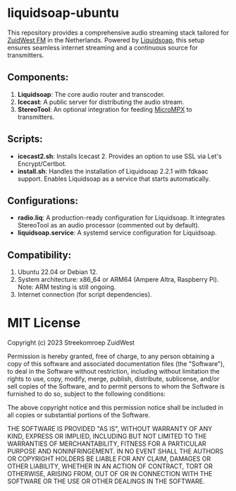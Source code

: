 # liquidsoap-ubuntu
This repository provides a comprehensive audio streaming stack tailored for [ZuidWest FM](https://www.zuidwestfm.nl/) in the Netherlands. Powered by [Liquidsoap](https://www.liquidsoap.info), this setup ensures seamless internet streaming and a continuous source for transmitters.

## Components:
1. **Liquidsoap**: The core audio router and transcoder.
2. **Icecast**: A public server for distributing the audio stream.
3. **StereoTool**: An optional integration for feeding [MicroMPX](https://www.thimeo.com/micrompx/) to transmitters.

## Scripts:
- **icecast2.sh**: Installs Icecast 2. Provides an option to use SSL via Let's Encrypt/Certbot.
- **install.sh**: Handles the installation of Liquidsoap 2.2.1 with fdkaac support. Enables Liquidsoap as a service that starts automatically.

## Configurations:
- **radio.liq**: A production-ready configuration for Liquidsoap. It integrates StereoTool as an audio processor (commented out by default).
- **liquidsoap.service**: A systemd service configuration for Liquidsoap.

## Compatibility:
1. Ubuntu 22.04 or Debian 12.
2. System architecture: x86_64 or ARM64 (Ampere Altra, Raspberry Pi). Note: ARM testing is still ongoing.
3. Internet connection (for script dependencies).

# MIT License

Copyright (c) 2023 Streekomroep ZuidWest

Permission is hereby granted, free of charge, to any person obtaining a copy
of this software and associated documentation files (the "Software"), to deal
in the Software without restriction, including without limitation the rights
to use, copy, modify, merge, publish, distribute, sublicense, and/or sell
copies of the Software, and to permit persons to whom the Software is
furnished to do so, subject to the following conditions:

The above copyright notice and this permission notice shall be included in all
copies or substantial portions of the Software.

THE SOFTWARE IS PROVIDED "AS IS", WITHOUT WARRANTY OF ANY KIND, EXPRESS OR
IMPLIED, INCLUDING BUT NOT LIMITED TO THE WARRANTIES OF MERCHANTABILITY,
FITNESS FOR A PARTICULAR PURPOSE AND NONINFRINGEMENT. IN NO EVENT SHALL THE
AUTHORS OR COPYRIGHT HOLDERS BE LIABLE FOR ANY CLAIM, DAMAGES OR OTHER
LIABILITY, WHETHER IN AN ACTION OF CONTRACT, TORT OR OTHERWISE, ARISING FROM,
OUT OF OR IN CONNECTION WITH THE SOFTWARE OR THE USE OR OTHER DEALINGS IN THE
SOFTWARE.
